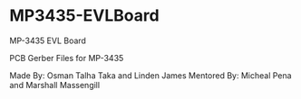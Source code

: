# MP3435-EVLBoard
MP-3435 EVL Board 

PCB Gerber Files for MP-3435

Made By: Osman Talha Taka and Linden James
Mentored By: Micheal Pena and Marshall Massengill 
